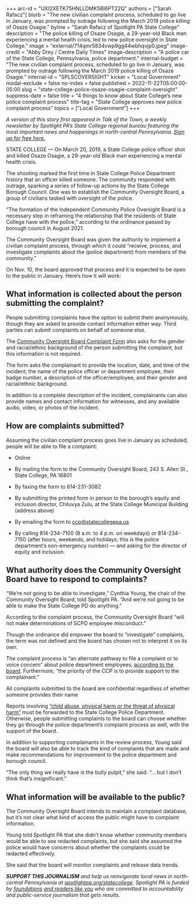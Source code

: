+++
arc-id = "UXI2XETK75HNLLDMK5BI6PT22Q"
authors = ["Sarah Rafacz"]
blurb = "The new civilian complaint process, scheduled to go live in January, was prompted by outrage following the March 2019 police killing of Osaze Osagie."
byline = "Sarah Rafacz of Spotlight PA State College"
description = "The police killing of Osaze Osagie, a 29-year-old Black man experiencing a mental health crisis, led to new police oversight in State College."
image = "external/714qmr5834vwp9gg44wbhqvjp0.jpeg"
image-credit = "Abby Drey / Centre Daily Times"
image-description = "A police car of the State College, Pennsylvania, police department."
internal-budget = "The new civilian complaint process, scheduled to go live in January, was prompted by outrage following the March 2019 police killing of Osaze Osagie."
internal-id = "SPLSCOVERSIGHT"
kicker = "Local Government"
modal-exclude = false
no-index = false
published = 2022-11-22T05:00:00-05:00
slug = "state-college-police-osaze-osagie-complaint-oversight"
suppress-date = false
title = "4 things to know about State College’s new police complaint process"
title-tag = "State College approves new police complaint process"
topics = ["Local Government"]
+++

<i>A version of this story first appeared in Talk of the Town, a weekly newsletter by Spotlight PA’s State College regional bureau featuring the most important news and happenings in north-central Pennsylvania. </i><a href="https://www.spotlightpa.org/newsletters"><i>Sign up for free here.</i></a>

STATE COLLEGE — On March 20, 2019, a State College police officer shot and killed Osaze Osagie, a 29-year-old Black man experiencing a mental health crisis.

The shooting marked the first time in State College Police Department history that an officer killed someone. The community responded with outrage, sparking a series of follow-up actions by the State College Borough Council. One was to establish the Community Oversight Board, a group of civilians tasked with oversight of the police.

“The formation of the Independent Community Police Oversight Board is a necessary step in reframing the relationship that the residents of State College have with the police,” according to the ordinance passed by borough council in August 2021.

<script src="https://www.spotlightpa.org/embed.js" async></script><div data-spl-embed-version="1" data-spl-src="https://www.spotlightpa.org/embeds/newsletter/?cta=Sign%20up%20for%20our%20new%20regional%20newsletter%2C%20%3Cb%3ETalk%20of%20the%20Town%3C%2Fb%3E%2C%20and%20get%20all%20the%20news%20and%20notes%20from%20State%20College%20and%20north-central%20PA.&button=Sign%20Up%20Now&preselect=state_college&eyebrow=DON'T%20MISS%20A%20BEAT"></div>

The Community Oversight Board was given the authority to implement a civilian complaint process, through which it could “receive, process, and investigate complaints about the (police department) from members of the community.”

On Nov. 10, the board approved that process and it is expected to be open to the public in January. Here’s how it will work:

## What information is collected about the person submitting the complaint?

People submitting complaints have the option to submit them anonymously, though they are asked to provide contact information either way. Third parties can submit complaints on behalf of someone else.

The <a href="https://content.civicplus.com/api/assets/pa-statecollege/cd51d2f1-d3e6-4d44-8129-e708ae52c89e/submission-complaint-form-91622.pdf?sq=44f093b1-f1fd-1103-8593-7ebd69c5e1e1&scope=all">Community Oversight Board Complaint Form</a> also asks for the gender and racial/ethnic background of the person submitting the complaint, but this information is not required.

The form asks the complainant to provide the location, date, and time of the incident; the name of the police officer or department employee, their badge number, a description of the officer/employee, and their gender and racial/ethnic background.

In addition to a complete description of the incident, complainants can also provide names and contact information for witnesses, and any available audio, video, or photos of the incident.

## How are complaints submitted?

Assuming the civilian complaint process goes live in January as scheduled, people will be able to file a complaint:

- Online

- By mailing the form to the Community Oversight Board, 243 S. Allen St., State College, PA 16801

- By faxing the form to 814-231-3082

- By submitting the printed form in person to the borough’s equity and inclusion director, Chiluvya Zulu, at the State College Municipal Building (address above)

- By emailing the form to <a href="mailto:ccp@statecollegepa.us">ccp@statecollegepa.us</a>

- By calling 814-234-7100 (8 a.m. to 4 p.m. on weekdays) or 814-234-7150 (after hours, weekends, and holidays; this is the police department’s non-emergency number) — and asking for the director of equity and inclusion.

## What authority does the Community Oversight Board have to respond to complaints?

“We’re not going to be able to investigate,” Cynthia Young, the chair of the Community Oversight Board, told Spotlight PA. “And we’re not going to be able to make the State College PD do anything.”

According to the complaint process, the Community Oversight Board “will not make determinations of SCPD employee misconduct.”

Though the ordinance did empower the board to “investigate” complaints, the term was not defined and the board has chosen not to interpret it on its own.

The complaint process is “an alternate pathway to file a complaint or to voice concern” about police department employees, <a href="https://content.civicplus.com/api/assets/pa-statecollege/a42947eb-4ac6-42f0-96ba-85085642ea5e/9-8-22-draft-civcompprocess.pdf?sq=7b270b14-f1ae-7c67-dfca-a02b79d8c91c&scope=all">according to the board</a>. Furthermore, “the priority of the CCP is to provide support to the complainant.”

All complaints submitted to the board are confidential regardless of whether someone provides their name

Reports involving <a href="https://content.civicplus.com/api/assets/pa-statecollege/cd51d2f1-d3e6-4d44-8129-e708ae52c89e/submission-complaint-form-91622.pdf?sq=44f093b1-f1fd-1103-8593-7ebd69c5e1e1&scope=all">“child abuse, physical harm or the threat of physical harm”</a> must be forwarded to the State College Police Department. Otherwise, people submitting complaints to the board can choose whether they go through the police department’s complaint process as well, with the support of the board.

In addition to supporting complainants in the review process, Young said the board will also be able to track the kind of complaints that are made and make recommendations for improvement to the police department and borough council.

“The only thing we really have is the bully pulpit,” she said. “... but I don’t think that’s insignificant.”

## What information will be available to the public?

The Community Oversight Board intends to maintain a complaint database, but it’s not clear what kind of access the public might have to complaint information.

<script src="https://www.spotlightpa.org/embed.js" async></script><div data-spl-embed-version="1" data-spl-src="https://www.spotlightpa.org/embeds/donate/?eyebrow_text=SUPPORT%20SPOTLIGHT%20PA&cta_text=YES%2C%20I%20WANT%20TO%20CONTRIBUTE&teaser_text=The%20future%20of%20Spotlight%20PA%20depends%20on%20your%20support.%20Make%20a%20tax-deductible%20gift%20now%20to%20ensure%20this%20vital%20journalism%20can%20continue%20in%202023.%20As%20a%20special%20bonus%2C%20%3Cb%3Eall%20gifts%20will%20be%20DOUBLED."></div>

Young told Spotlight PA that she didn’t know whether community members would be able to see redacted complaints, but she said she assumed the police would have concerns about whether the complaints could be redacted effectively.

She said that the board will monitor complaints and release data trends.

<i><b>SUPPORT THIS JOURNALISM</b></i><i> and help us reinvigorate local news in north-central Pennsylvania at </i><a href="https://spotlightpa.fundjournalism.org/donate?campaign=701Dn000000Ygq1IAC&utm_source=www.spotlightpa.org&utm_medium=statecollege:section&utm_campaign=statecollege:main"><i>spotlightpa.org/statecollege</i></a><i>. Spotlight PA is funded by </i><a href="https://www.spotlightpa.org/support"><i>foundations</i></a><i> </i><a href="https://www.spotlightpa.org/support"><i>and readers like you</i></a><i> who are committed to accountability and public-service journalism that gets results.</i>
